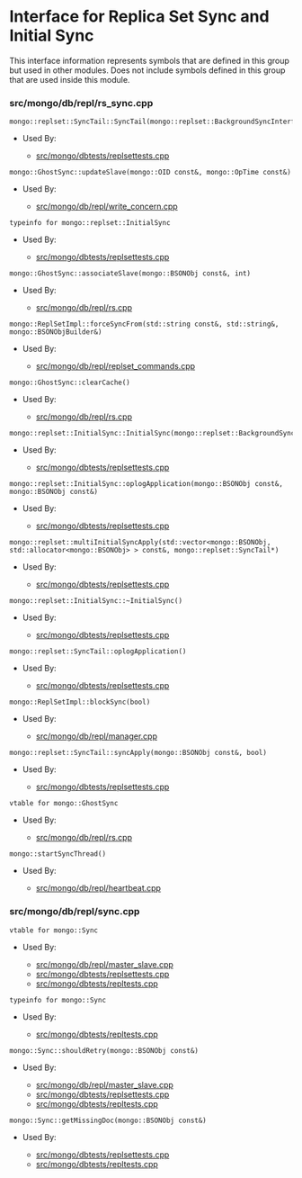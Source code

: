 
# Interface for Replica Set Sync and Initial Sync
This interface information represents symbols that are defined in this group but used in other modules.  Does not include symbols defined in this group that are used inside this module.

### src/mongo/db/repl/rs\_sync.cpp

<div></div>

    mongo::replset::SyncTail::SyncTail(mongo::replset::BackgroundSyncInterface*)

- Used By:

    - [src/mongo/dbtests/replsettests.cpp](../../../../tests/unit\_tests)

<div></div>

    mongo::GhostSync::updateSlave(mongo::OID const&, mongo::OpTime const&)

- Used By:

    - [src/mongo/db/repl/write\_concern.cpp](../../../../replication/write\_concern)

<div></div>

    typeinfo for mongo::replset::InitialSync

- Used By:

    - [src/mongo/dbtests/replsettests.cpp](../../../../tests/unit\_tests)

<div></div>

    mongo::GhostSync::associateSlave(mongo::BSONObj const&, int)

- Used By:

    - [src/mongo/db/repl/rs.cpp](../../../../replication/replica\_set\_state)

<div></div>

    mongo::ReplSetImpl::forceSyncFrom(std::string const&, std::string&, mongo::BSONObjBuilder&)

- Used By:

    - [src/mongo/db/repl/replset\_commands.cpp](../../../../replication/replication\_commands)

<div></div>

    mongo::GhostSync::clearCache()

- Used By:

    - [src/mongo/db/repl/rs.cpp](../../../../replication/replica\_set\_state)

<div></div>

    mongo::replset::InitialSync::InitialSync(mongo::replset::BackgroundSyncInterface*)

- Used By:

    - [src/mongo/dbtests/replsettests.cpp](../../../../tests/unit\_tests)

<div></div>

    mongo::replset::InitialSync::oplogApplication(mongo::BSONObj const&, mongo::BSONObj const&)

- Used By:

    - [src/mongo/dbtests/replsettests.cpp](../../../../tests/unit\_tests)

<div></div>

    mongo::replset::multiInitialSyncApply(std::vector<mongo::BSONObj, std::allocator<mongo::BSONObj> > const&, mongo::replset::SyncTail*)

- Used By:

    - [src/mongo/dbtests/replsettests.cpp](../../../../tests/unit\_tests)

<div></div>

    mongo::replset::InitialSync::~InitialSync()

- Used By:

    - [src/mongo/dbtests/replsettests.cpp](../../../../tests/unit\_tests)

<div></div>

    mongo::replset::SyncTail::oplogApplication()

- Used By:

    - [src/mongo/dbtests/replsettests.cpp](../../../../tests/unit\_tests)

<div></div>

    mongo::ReplSetImpl::blockSync(bool)

- Used By:

    - [src/mongo/db/repl/manager.cpp](../../../../replication/replica\_set\_state)

<div></div>

    mongo::replset::SyncTail::syncApply(mongo::BSONObj const&, bool)

- Used By:

    - [src/mongo/dbtests/replsettests.cpp](../../../../tests/unit\_tests)

<div></div>

    vtable for mongo::GhostSync

- Used By:

    - [src/mongo/db/repl/rs.cpp](../../../../replication/replica\_set\_state)

<div></div>

    mongo::startSyncThread()

- Used By:

    - [src/mongo/db/repl/heartbeat.cpp](../../../../replication/replica\_set\_state)

### src/mongo/db/repl/sync.cpp

<div></div>

    vtable for mongo::Sync

- Used By:

    - [src/mongo/db/repl/master\_slave.cpp](../../../../replication/master\_slave)
    - [src/mongo/dbtests/replsettests.cpp](../../../../tests/unit\_tests)
    - [src/mongo/dbtests/repltests.cpp](../../../../tests/unit\_tests)

<div></div>

    typeinfo for mongo::Sync

- Used By:

    - [src/mongo/dbtests/repltests.cpp](../../../../tests/unit\_tests)

<div></div>

    mongo::Sync::shouldRetry(mongo::BSONObj const&)

- Used By:

    - [src/mongo/db/repl/master\_slave.cpp](../../../../replication/master\_slave)
    - [src/mongo/dbtests/replsettests.cpp](../../../../tests/unit\_tests)
    - [src/mongo/dbtests/repltests.cpp](../../../../tests/unit\_tests)

<div></div>

    mongo::Sync::getMissingDoc(mongo::BSONObj const&)

- Used By:

    - [src/mongo/dbtests/replsettests.cpp](../../../../tests/unit\_tests)
    - [src/mongo/dbtests/repltests.cpp](../../../../tests/unit\_tests)
